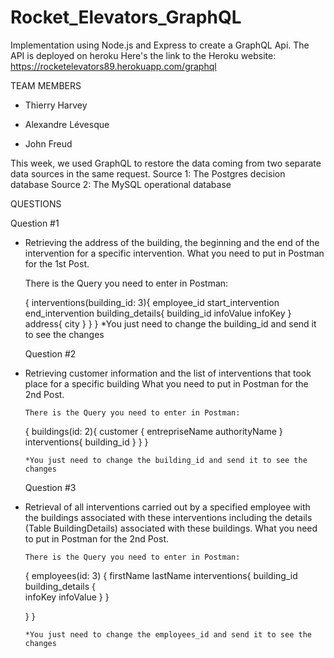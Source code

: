 # Rocket_Elevators_GraphQL


Implementation using Node.js and Express to create a GraphQL Api. The API is deployed on heroku
Here's the link to the Heroku website:
https://rocketelevators89.herokuapp.com/graphql

TEAM MEMBERS

* Thierry Harvey

* Alexandre Lévesque

* John Freud

This week, we used GraphQL to restore the data coming from two separate data sources in the same request.
Source 1: The Postgres decision database
Source 2: The MySQL operational database


QUESTIONS
  
  Question #1
* Retrieving the address of the building, the beginning and the end of the intervention for a specific intervention.
  What you need to put in Postman for the 1st Post.
    
    There is the Query you need to enter in Postman:
    
    {
    interventions(building_id: 3){
        employee_id
        start_intervention
        end_intervention
        building_details{
            building_id
            infoValue
            infoKey
        }
        address{
            city
        }
    }
}
      *You just need to change the building_id and send it to see the changes
  
  Question #2
* Retrieving customer information and the list of interventions that took place for a specific building
  What you need to put in Postman for the 2nd Post.  
    
      There is the Query you need to enter in Postman:
      
    { 
    buildings(id: 2){ 
    customer { 
        entrepriseName 
        authorityName
} 
    interventions{ building_id } 
        } 
    }
 
      *You just need to change the building_id and send it to see the changes
      
  Question #3
* Retrieval of all interventions carried out by a specified employee with the buildings associated with these interventions including the details (Table BuildingDetails)      associated with these buildings.
  What you need to put in Postman for the 2nd Post.
      
      There is the Query you need to enter in Postman:
      
    { employees(id: 3) { 
    firstName 
    lastName 
    interventions{ building_id building_details {  
        infoKey 
        infoValue 
        }  } 
    
    } 
}
      
      *You just need to change the employees_id and send it to see the changes


